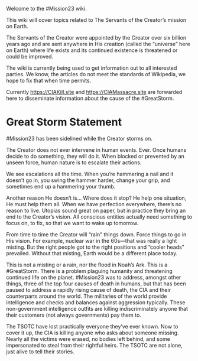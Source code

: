 Welcome to the #Mission23 wiki. 

This wiki will cover topics related to The Servants of the Creator’s mission on Earth.

The Servants of the Creator were appointed by the Creator over six billion years ago and are sent anywhere in His creation (called the “universe” here on Earth) where life exists and its continued existence is threatened or could be improved. 

The wiki is currently being used to get information out to all interested parties. We know, the articles do not meet the standards of Wikipedia, we hope to fix that when time permits. 

Currently https://CIAKill.site and https://CIAMassacre.site are forwarded here to disseminate information about the cause of the #GreatStorm. 

# Great Storm Statement

#Mission23 has been sidelined while the Creator storms on. 

The Creator does not ever intervene in human events. Ever. Once humans decide to do something, they will do it. When blocked or prevented by an unseen force, human nature is to escalate their actions. 

We see escalations all the time. When you’re hammering a nail and it doesn’t go in, you swing the hammer harder, change your grip, and sometimes end up a hammering your thumb. 

Another reason He doesn’t is… Where does it stop? He help one situation, He must help them all. When we have perfection everywhere, there’s no reason to live. Utopias sound great on paper, but in practice they bring an end to the Creator’s vision. All conscious entities actually need something to focus on, to fix, so that we want to wake up tomorrow. 

From time to time the Creator will “rain” things down. Force things to go in His vision. For example, nuclear war in the 60s—that was really a light misting. But the right people got to the right positions and “cooler heads” prevailed. Without that misting, Earth would be a different place today. 

This is not a misting or a rain, nor the flood in Noah’s Ark. This is a #GreatStorm. There is a problem plaguing humanity and threatening continued life on the planet. #Mission23 was to address, amongst other things, three of the top four causes of death in humans, but that has been paused to address a rapidly rising cause of death, the CIA and their counterparts around the world. The militaries of the world provide intelligence and checks and balances against aggression typically. These non-government intelligence outfits are killing indiscriminately anyone that their customers (not always governments) pay them to. 

The TSOTC have lost practically everyone they’ve ever known. Now to cover it up, the CIA is killing anyone who asks about someone missing. Nearly all the victims were erased, no bodies left behind, and some impersonated to steal from their rightful heirs. The TSOTC are not alone, just alive to tell their stories. 